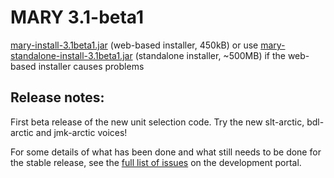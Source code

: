 # MARY 3.1-beta1

[mary-install-3.1beta1.jar](http://mary.dfki.de/download/mary-install-3.1beta1.jar) (web-based installer, 450kB) or use [mary-standalone-install-3.1beta1.jar](http://mary.dfki.de/download/mary-standalone-install-3.1beta1.jar) (standalone installer, ~500MB) if the web-based installer causes problems

## Release notes:

First beta release of the new unit selection code.
Try the new slt-arctic, bdl-arctic and jmk-arctic voices!

For some details of what has been done and what still needs to be done for the stable release, see the [full list of issues](http://mary.opendfki.de/milestone/3.1.0) on the development portal.
